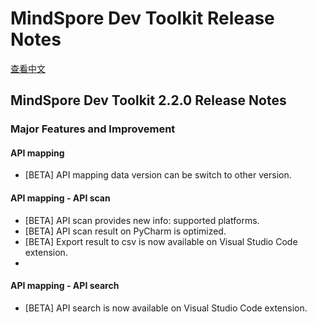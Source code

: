 # MindSpore Dev Toolkit Release Notes

[查看中文](./RELEASE_CN.md)

## MindSpore Dev Toolkit 2.2.0 Release Notes

### Major Features and Improvement

#### API mapping

- [BETA] API mapping data version can be switch to other version.

#### API mapping - API scan

- [BETA] API scan provides new info: supported platforms.
- [BETA] API scan result on PyCharm is optimized.
- [BETA] Export result to csv is now available on Visual Studio Code extension.
- 
#### API mapping - API search

- [BETA] API search is now available on Visual Studio Code extension.

